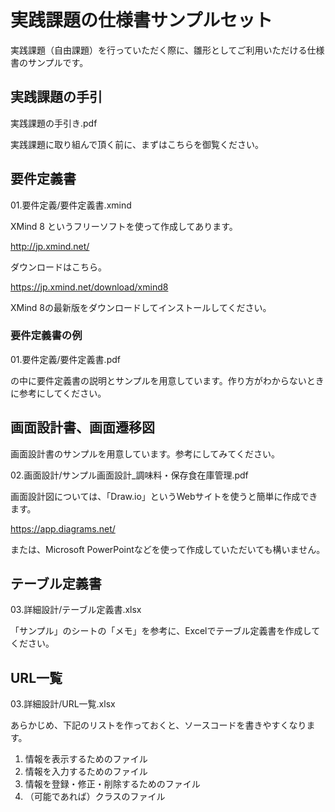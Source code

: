 # 実践課題の仕様書サンプルセット

実践課題（自由課題）を行っていただく際に、雛形としてご利用いただける仕様書のサンプルです。

## 実践課題の手引

実践課題の手引き.pdf

実践課題に取り組んで頂く前に、まずはこちらを御覧ください。

## 要件定義書

01.要件定義/要件定義書.xmind

XMind 8 というフリーソフトを使って作成してあります。

http://jp.xmind.net/

ダウンロードはこちら。

https://jp.xmind.net/download/xmind8

XMind 8の最新版をダウンロードしてインストールしてください。

### 要件定義書の例
01.要件定義/要件定義書.pdf

の中に要件定義書の説明とサンプルを用意しています。作り方がわからないときに参考にしてください。

## 画面設計書、画面遷移図
画面設計書のサンプルを用意しています。参考にしてみてください。

02.画面設計/サンプル画面設計_調味料・保存食在庫管理.pdf

画面設計図については、「Draw.io」というWebサイトを使うと簡単に作成できます。

https://app.diagrams.net/

または、Microsoft PowerPointなどを使って作成していただいても構いません。

## テーブル定義書

03.詳細設計/テーブル定義書.xlsx

「サンプル」のシートの「メモ」を参考に、Excelでテーブル定義書を作成してください。

## URL一覧

03.詳細設計/URL一覧.xlsx

あらかじめ、下記のリストを作っておくと、ソースコードを書きやすくなります。

1. 情報を表示するためのファイル
2. 情報を入力するためのファイル
3. 情報を登録・修正・削除するためのファイル
4. （可能であれば）クラスのファイル

